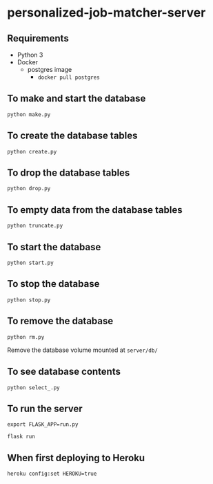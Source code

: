 # personalized-job-matcher-server

## Requirements

* Python 3
* Docker
  * postgres image
    * `docker pull postgres`

## To make and start the database

`python make.py`

## To create the database tables

`python create.py`

## To drop the database tables

`python drop.py`

## To empty data from the database tables

`python truncate.py`

## To start the database

`python start.py`

## To stop the database

`python stop.py`

## To remove the database

`python rm.py`

Remove the database volume mounted at `server/db/`

## To see database contents

`python select_.py`

## To run the server

`export FLASK_APP=run.py`

`flask run`

## When first deploying to Heroku

`heroku config:set HEROKU=true`
